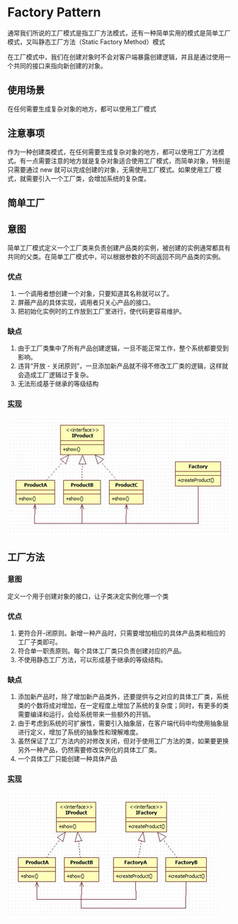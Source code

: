 # Factory Pattern

通常我们所说的工厂模式是指工厂方法模式，还有一种简单实用的模式是简单工厂模式，又叫静态工厂方法（Static Factory Method）模式

在工厂模式中，我们在创建对象时不会对客户端暴露创建逻辑，并且是通过使用一个共同的接口来指向新创建的对象。

## 使用场景

在任何需要生成复杂对象的地方，都可以使用工厂模式

## 注意事项

作为一种创建类模式，在任何需要生成复杂对象的地方，都可以使用工厂方法模式。有一点需要注意的地方就是复杂对象适合使用工厂模式，而简单对象，特别是只需要通过 new 就可以完成创建的对象，无需使用工厂模式。如果使用工厂模式，就需要引入一个工厂类，会增加系统的复杂度。

## 简单工厂

## 意图

简单工厂模式定义一个工厂类来负责创建产品类的实例，被创建的实例通常都具有共同的父类。在简单工厂模式中，可以根据参数的不同返回不同产品类的实例。

### 优点

1. 一个调用者想创建一个对象，只要知道其名称就可以了。
2. 屏蔽产品的具体实现，调用者只关心产品的接口。
3. 把初始化实例时的工作放到工厂里进行，使代码更容易维护。

### 缺点

1. 由于工厂类集中了所有产品创建逻辑，一旦不能正常工作，整个系统都要受到影响。
2. 违背“开放 - 关闭原则”，一旦添加新产品就不得不修改工厂类的逻辑，这样就会造成工厂逻辑过于复杂。
3. 无法形成基于继承的等级结构

### [实现](https://github.com/shiyangqin/Qinsy/tree/master/design_patterns/simple_factory_pattern)

<img src="img/SimpleFactoryPattern.jpg" />
 
## 工厂方法


### 意图

定义一个用于创建对象的接口，让子类决定实例化哪一个类

### 优点

1. 更符合开-闭原则。新增一种产品时，只需要增加相应的具体产品类和相应的工厂子类即可。
2. 符合单一职责原则。每个具体工厂类只负责创建对应的产品。
3. 不使用静态工厂方法，可以形成基于继承的等级结构。

### 缺点

1. 添加新产品时，除了增加新产品类外，还要提供与之对应的具体工厂类，系统类的个数将成对增加，在一定程度上增加了系统的复杂度；同时，有更多的类需要编译和运行，会给系统带来一些额外的开销。
2. 由于考虑到系统的可扩展性，需要引入抽象层，在客户端代码中均使用抽象层进行定义，增加了系统的抽象性和理解难度。
3. 虽然保证了工厂方法内的对修改关闭，但对于使用工厂方法的类，如果要更换另外一种产品，仍然需要修改实例化的具体工厂类。
4. 一个具体工厂只能创建一种具体产品

### [实现](https://github.com/shiyangqin/Qinsy/tree/master/design_patterns/factory_method_pattern)

<img src="img/FactoryMethodPattern.jpg" />
